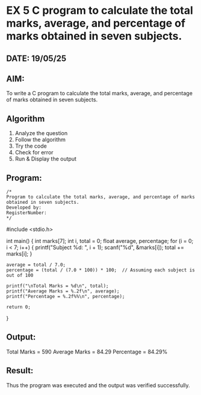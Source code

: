 # EX 5 C program to calculate the total marks, average, and percentage of marks obtained in seven subjects.
## DATE: 19/05/25
## AIM:
To write a C program to calculate the total marks, average, and percentage of marks obtained in seven subjects.

## Algorithm
1. Analyze the question
2. Follow the algorithm
3. Try the code
4.  Check for error
5. Run & Display the output

## Program:
```
/*
Program to calculate the total marks, average, and percentage of marks obtained in seven subjects.
Developed by: 
RegisterNumber:  
*/
```

#include <stdio.h>

int main() {
    int marks[7];
    int i, total = 0;
    float average, percentage;
    for (i = 0; i < 7; i++) {
        printf("Subject %d: ", i + 1);
        scanf("%d", &marks[i]);
        total += marks[i];
    }

    average = total / 7.0;
    percentage = (total / (7.0 * 100)) * 100;  // Assuming each subject is out of 100

    printf("\nTotal Marks = %d\n", total);
    printf("Average Marks = %.2f\n", average);
    printf("Percentage = %.2f%%\n", percentage);

    return 0;
}

## Output:

Total Marks = 590
Average Marks = 84.29
Percentage = 84.29%

## Result:
Thus the program was executed and the output was verified successfully.
